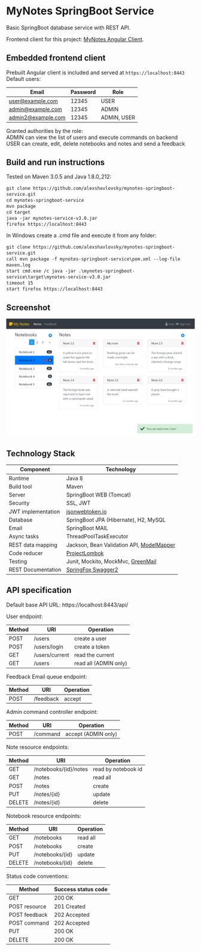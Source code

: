 # MyNotes SpringBoot Service

Basic SpringBoot database service with REST API.

Frontend client for this project: [MyNotes Angular Client](https://github.com/alexshavlovsky/mynotes-ng-client.git).

## Embedded frontend client

Prebuilt Angular client is included and served at `https://localhost:8443`
<br>
Default users:

Email              |Password |Role
---                |---      |---
user@example.com   |12345    |USER
admin@example.com  |12345    |ADMIN
admin2@example.com |12345    |ADMIN, USER

Granted authorities by the role:
<br>
ADMIN can view the list of users and execute commands on backend
<br>
USER can create, edit, delete notebooks and notes and send a feedback

## Build and run instructions

Tested on Maven 3.0.5 and Java 1.8.0_212:
```
git clone https://github.com/alexshavlovsky/mynotes-springboot-service.git
cd mynotes-springboot-service
mvn package
cd target
java -jar mynotes-service-v3.0.jar
firefox https://localhost:8443
```

In Windows create a .cmd file and execute it from any folder:
```
git clone https://github.com/alexshavlovsky/mynotes-springboot-service.git
call mvn package -f mynotes-springboot-service\pom.xml --log-file maven.log
start cmd.exe /c java -jar .\mynotes-springboot-service\target\mynotes-service-v3.0.jar
timeout 15
start firefox https://localhost:8443
```

## Screenshot

<p align="center">
  <img src="screenshots/3_user-notes.png?raw=true"/>
</p>

## Technology Stack

Component          | Technology
---                | ---
Runtime            | Java 8
Build tool         | Maven
Server             | SpringBoot WEB (Tomcat)
Security           | SSL, JWT
JWT implementation | [jsonwebtoken.io](https://github.com/jwtk/jjwt)
Database           | SpringBoot JPA (Hibernate), H2, MySQL         
Email              | SpringBoot MAIL
Async tasks        | ThreadPoolTaskExecutor
REST data mapping  | Jackson, Bean Validation API, [ModelMapper](https://github.com/modelmapper/modelmapper)
Code reducer       | [ProjectLombok](https://github.com/rzwitserloot/lombok)
Testing            | Junit, Mockito, MockMvc, [GreenMail](https://github.com/greenmail-mail-test/greenmail)
REST Documentation | [SpringFox Swagger2](https://github.com/springfox/springfox/releases)

## API specification

Default base API URL: https://localhost:8443/api/

User endpoint:
                       
Method  |URI            |Operation
---     |---            |---
POST    |/users         |create a user
POST    |/users/login   |create a token
GET     |/users/current |read the current
GET     |/users         |read all (ADMIN only)

Feedback Email queue endpoint:
                       
Method  |URI            |Operation
---     |---            |---
POST    |/feedback      |accept

Admin command controller endpoint:
                       
Method  |URI            |Operation
---     |---            |---
POST    |/command       |accept (ADMIN only)

Note resource endpoints:

Method  |URI                   |Operation
---     |---                   |---
GET     |/notebooks/{id}/notes |read by notebook id
GET     |/notes                |read all
POST    |/notes                |create
PUT     |/notes/{id}           |update
DELETE  |/notes/{id}           |delete

Notebook resource endpoints:

Method  |URI                   |Operation
---     |---                   |---
GET     |/notebooks            |read all
POST    |/notebooks            |create
PUT     |/notebooks/{id}       |update
DELETE  |/notebooks/{id}       |delete

Status code conventions:

Method         |Success status code
---            |---
GET            |200 OK
POST resource  |201 Created
POST feedback  |202 Accepted
POST command   |202 Accepted
PUT            |200 OK
DELETE         |200 OK
